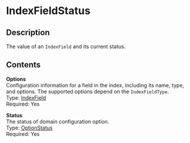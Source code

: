 # IndexFieldStatus<a name="API_IndexFieldStatus"></a>

## Description<a name="API_IndexFieldStatus_Description"></a>

The value of an `IndexField` and its current status\.

## Contents<a name="API_IndexFieldStatus_Contents"></a>

 **Options**   
Configuration information for a field in the index, including its name, type, and options\. The supported options depend on the ` IndexFieldType `\.  
Type: [IndexField](API_IndexField.md)   
 Required: Yes 

 **Status**   
The status of domain configuration option\.  
Type: [OptionStatus](API_OptionStatus.md)   
 Required: Yes 